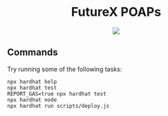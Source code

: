 <div align="center">
  <h1>FutureX POAPs</h1>
  <p>
    <a href="https://github.com/futurex-dev/FutureX-POAPs/actions?query=workflow%3Atest">
      <img src="https://github.com/futurex-dev/FutureX-POAPs/actions/workflows/main.yml/badge.svg">
    </a>
  </p>
</div>

## Commands  

Try running some of the following tasks:

```shell
npx hardhat help
npx hardhat test
REPORT_GAS=true npx hardhat test
npx hardhat node
npx hardhat run scripts/deploy.js
```
